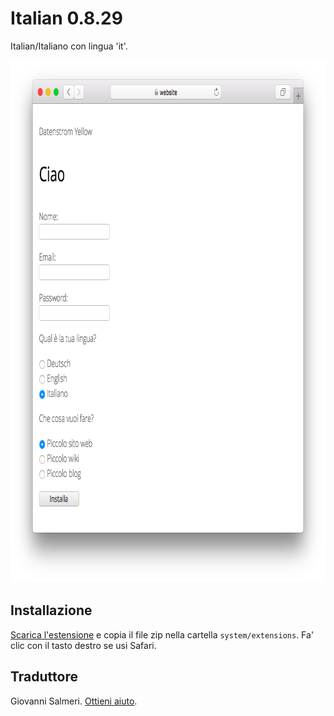 # Italian 0.8.29

Italian/Italiano con lingua 'it'.

<p align="center"><img src="italian-screenshot.png?raw=true" width="795" height="836" alt="Screenshot"></p>

## Installazione

[Scarica l'estensione](https://github.com/datenstrom/yellow-extensions/raw/master/zip/italian.zip) e copia il file zip nella cartella `system/extensions`. Fa' clic con il tasto destro se usi Safari.

## Traduttore

Giovanni Salmeri. [Ottieni aiuto](https://datenstrom.se/yellow/help/).
